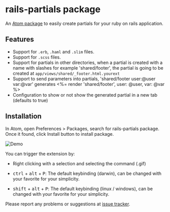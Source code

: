 # rails-partials package

An [Atom package](https://atom.io/packages/rails-partials) to easily create partials for your ruby on rails application.

## Features
* Support for `.erb`, `.haml` and `.slim` files.
* Support for `.scss` files.
* Support for partials in other directories, when a partial is created with a name with slashes for example 'shared/footer', the partial is going to be created at `app/views/shared/_footer.html.yourext`
* Support to send parameters into partials, 'shared/footer user:@user var:@var' generates <%= render 'shared/footer', user: @user, var: @var %>
* Configuration to show or not show the generated partial in a new tab (defaults to true)

## Installation

In Atom, open Preferences > Packages, search for rails-partials package. Once it found, click Install button to install package.

![Demo](https://s3.amazonaws.com/f.cl.ly/items/000H3H0E2E110Q01370z/rails-partials-demo.gif)

You can trigger the extension by:

* Right clicking with a selection and selecting the command (.gif)

* <kbd>ctrl</kbd> + <kbd>alt</kbd> + <kbd>P</kbd>: The default keybinding (darwin), can be changed with your favorite for your simplicity.

* <kbd>shift</kbd> + <kbd>alt</kbd> + <kbd>P</kbd>: The default keybinding (linux / windows), can be changed with your favorite for your simplicity.

Please report any problems or suggestions at [issue tracker](https://github.com/joseramonc/rails-partials/issues/new).

